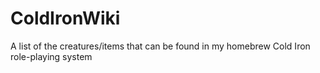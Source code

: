 # ColdIronWiki

A list of the creatures/items that can be found in my homebrew Cold Iron role-playing system